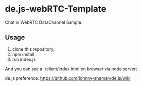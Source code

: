 # de.js-webRTC-Template
Chat in WebRTC DataChannel Sample.

## Usage
1. clone this repository;
2. npm install
3. run index.js

And you can see a ./client/index.html on browser via node server;

de.js preference.
https://github.com/johnny-shaman/de.js/wiki
